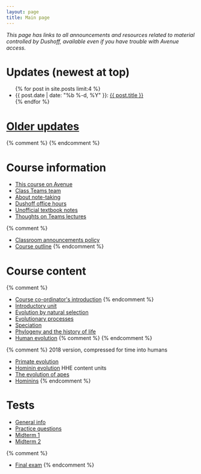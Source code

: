```yaml
---
layout: page
title: Main page
---
```


_This page has links to all announcements and resources related to material controlled by Dushoff, available even if you have trouble with Avenue access._

# Updates (newest at top)
<!-- # [Updates](updates.html) -->

<ul class="post-list">
	{% for post in site.posts limit:4 %}
		<li>
			<span class="post-meta">{{ post.date | date: "%b %-d, %Y" }}: </span>
				<a class="post-mini" href="{{ post.url | prepend: site.baseurl }}">{{ post.title }}</a>
		</li>
	{% endfor %}
</ul>

# [Older updates](updates.html)
{% comment %} 
{% endcomment %} 

# Course information

* [This course on Avenue](https://avenue.cllmcmaster.ca/d2l/home/412000)
* [Class Teams team](https://teams.microsoft.com/l/team/19%3aabqC9ao2ShWYbTbQeLP8RRHnyxcB4aNF9vLL9S4OUbA1%40thread.tacv2/conversations?groupId=8fcfe17f-757c-4740-9b51-ac5be14bc8a9&tenantId=44376307-b429-42ad-8c25-28cd496f4772)
* [About note-taking](http://www.vox.com/2014/6/4/5776804/note-taking-by-hand-versus-laptop)
* [Dushoff office hours](/office.html)
* [Unofficial textbook notes](books.html)
* [Thoughts on Teams lectures](teams.html)

{% comment %} 
* [Classroom announcements policy](/announcements.html)
* [Course outline](/materials/outline.pdf)
{% endcomment %} 

# Course content

{% comment %} 
* [Course co-ordinator's introduction](materials/outline.pdf)
{% endcomment %} 
* [Introductory unit](intro.html)
* [Evolution by natural selection](ns.html)
* [Evolutionary processes](processes.html)
* [Speciation](speciation.html)
* [Phylogeny and the history of life](phylogeny.html)
* [Human evolution](humans.html)
{% comment %} 
{% endcomment %} 

{% comment %} 
2018 version, compressed for time into humans
* [Primate evolution](primates.html)
* [Hominin evolution](hominins.html)
HHE content units
* [The evolution of apes](apes.html)
* [Hominins](homo.html)
{% endcomment %} 

# Tests 

* [General info](tests.html)
* [Practice questions](practice.html)
* [Midterm 1](midterm1.html)
* [Midterm 2](midterm2.html)

{% comment %} 
* [Final exam](final.html) 
{% endcomment %} 
